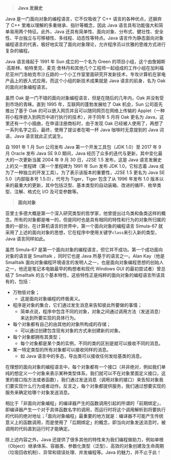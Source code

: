 > **Java 发展史**

Java 是一门面向对象的编程语言，它不仅吸收了 C++ 语言的各种优点，还摒弃了 C++ 里难以理解的多重继承、指针等概念，因此 Java 语言具有功能强大和简单易用两个特征。此外，Java 还具有简单性、面向对象、分布式、健壮性、安全性、平台独立与可移植性、多线程、动态性等特点。Java 语言作为静态面向对象编程语言的代表，极好地实现了面向对象理论，允许程序员以优雅的思维方式进行复杂的编程。

Java 语言缘起于 1991 年 Sun 成立的一个名为 Green 的项目小组，这个由詹姆斯·高斯林、帕特里克、麦克·舍林丹和其他几个工程师一起组成的工作小组在加利福尼亚州门洛帕克市沙丘路的一个小工作室里面研究开发新技术，专攻计算机在家电产品上的嵌入式应用，而这个小组的新技术成果就是 Java 语言的前身，名为 Oak 的面向对象编程语言。

虽然 Oak 是一门不错的面向对象编程语言，但是在随后的几年内，Oak 并没有受到市场的青睐。直到 1995 年，互联网的蓬勃发展给了 Oak 机会，Sun 公司首先推出了基于 Oak 的可以嵌入网页并且可以随同网页在网络上传输的 Applet（一种将小程序嵌入到网页中进行执行的技术），并于同年 5 月将 Oak 更名为 Java，这里还有一个小插曲，在申请注册商标时，由于发现 Oak 已经被人使用了，再想了一系列名字之后，最终，使用了提议者在喝一杯 Java 咖啡时无意提到的 Java 词语，Java 语言就此正式诞生。

自 1991 年 1 月 Sun 公司发布 Java 第一个开发工具包（JDK 1.0）至 2017 年 9 月 Oracle 发布 Java SE 9.0 期间，Java 经历了众多的迭代与更新，其中变化最大的一次更新当属 2004 年 9 月 30 日，J2SE 1.5 发布，这是 Java 语言发展史上的又一里程碑（第一个里程碑为 1991 年 Sun 发布 JDK 1.0，它标志着 Java 成为了一种独立的开发工具）。为了表示该版本的重要性，J2SE 1.5 更名为 Java SE 5.0（内部版本号 1.5.0），代号为 Tiger，Tiger 包含了从 1996 年发布 1.0 版本以来的最重大的更新，其中包括泛型、基本类型的自动装箱、改进的循环、枚举类型、注解、格式化 I/O 及可变参数等。

> **面向对象**

亚里士多德大概是第一个深入研究类型的哲学家，他曾提出过鸟类和鱼类这样的概念。所有的对象都是唯一的，但是同时也是具有相同的特性和行为的对象所归属的类的一部分。在计算机语言的世界中，第一个面向对象的编程语言 Simula-67 就采用了上述的面向对象的思想，它在程序中使用关键字`class`来引入新的类型，Java 语言同样如此。

虽然 Simula-67 是第一个面向对象的编程语言，但它并不成功。第一个成功面向对象的语言是 Smalltalk ，同时它也是 Java 所基于的语言之一。Alan Kay（他是 Smalltalk 面向对象编程环境语言的发明人之一，也是面向对象编程思想的创始人之一，他还是笔记本电脑最早的构想者和现代 Windows GUI 的最初尝试者）曾总结了 Smalltalk 的五个基本特性，这些特性正是纯粹的面向对象的编程语言所该具有的，包括：

- 万物皆对象；
  - 这是面向对象编程的终极奥义。
- 程序是对象的集合，它们通过发生消息来告知彼此所要做的事情；
  - 简单点说，程序中包含不同的对象，对象之间通过调用方法（发送消息）来达到所要实现的具体行为。
- 每个对象都有自己的由其他的对象所构成的存储；
  - 可以通过创建包含现有对象的方式来创建新的对象。
- 每个对象都拥有其类型；
  - 每个对象都是某个类的实例，不同的类的区别是就可以接收不同的消息。
- 某一特定类型的所有对象都可以接收同样的消息。
  - 如 Java 语言中的多态，导出类可以接收任何发给基类的消息。

在理想的面向对象的编程语言中，每个对象都有一个接口（并非绝对，例如我们单纯的想定义一个对象来表示某种类型体系，我们就可以不在对象里面定义接口，这里的接口指方法或者函数），我们通过发送消息（调用对象的接口）来告知对象我们要实现什么行为或者动作。反言之，每个对象都提供服务，我们通过想要实现的服务来确定给哪个对象发送消息。

相比于「非面向对象编程」的编译器产生的函数调用引起的所谓的「前期绑定」，即编译器产生一个对于具体函数名字的调用，而运行时将这个调用解析到将要执行的代码的绝对地址；「面向对象编程」最重要的地方就是：编译器不可能产生传统意义上的函数调用，而是使用了「后期绑定」的概念，即当向对象发送消息时，被调用的代码直到运行时才能确定。

除上述内容之外，Java 还提供了很多其他的特性来为我们编程做助力，例如单根（Object）继承体系、容器类、参数化类型（泛型）、高效的对象创建及生命周期（垃圾回收机制）、异常和错误处理、并发编程等。Java 的魅力，并不止于此！
